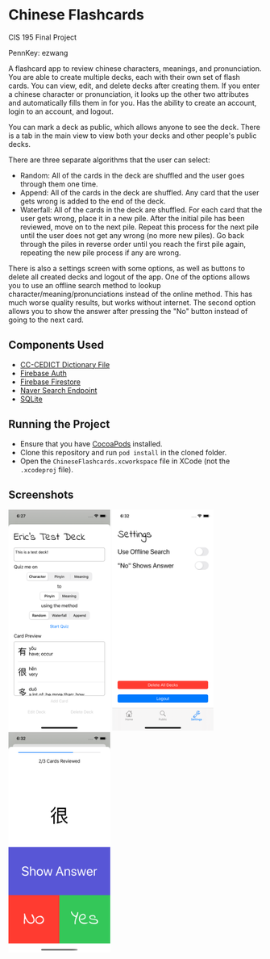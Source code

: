 # Chinese Flashcards

CIS 195 Final Project

PennKey: ezwang

A flashcard app to review chinese characters, meanings, and pronunciation.
You are able to create multiple decks, each with their own set of flash cards.
You can view, edit, and delete decks after creating them.
If you enter a chinese character or pronunciation, it looks up the other two attributes and automatically fills them in for you.
Has the ability to create an account, login to an account, and logout.

You can mark a deck as public, which allows anyone to see the deck. There is a tab in the main view to view both your decks and other people's public decks.

There are three separate algorithms that the user can select:
- Random: All of the cards in the deck are shuffled and the user goes through them one time.
- Append: All of the cards in the deck are shuffled. Any card that the user gets wrong is added to the end of the deck.
- Waterfall: All of the cards in the deck are shuffled. For each card that the user gets wrong, place it in a new pile. After the initial pile has been reviewed, move on to the next pile. Repeat this process for the next pile until the user does not get any wrong (no more new piles). Go back through the piles in reverse order until you reach the first pile again, repeating the new pile process if any are wrong.

There is also a settings screen with some options, as well as buttons to delete all created decks and logout of the app.
One of the options allows you to use an offline search method to lookup character/meaning/pronunciations instead of the online method.
This has much worse quality results, but works without internet.
The second option allows you to show the answer after pressing the "No" button instead of going to the next card.

## Components Used

- [CC-CEDICT Dictionary File](https://www.mdbg.net/chinese/dictionary?page=cc-cedict)
- [Firebase Auth](https://firebase.google.com/docs/auth)
- [Firebase Firestore](https://firebase.google.com/docs/firestore)
- [Naver Search Endpoint](https://dict.naver.com/linedict/zhendict/dict.html#/cnen/home)
- [SQLite](https://github.com/stephencelis/SQLite.swift)

## Running the Project

- Ensure that you have [CocoaPods](https://cocoapods.org/) installed.
- Clone this repository and run `pod install` in the cloned folder.
- Open the `ChineseFlashcards.xcworkspace` file in XCode (not the `.xcodeproj` file).

## Screenshots

<kbd><img src="/images/screenshot1.png?raw=true" width="40%" /></kbd>
<kbd><img src="/images/screenshot2.png?raw=true" width="40%" /></kbd>
<kbd><img src="/images/screenshot3.png?raw=true" width="40%" /></kbd>
